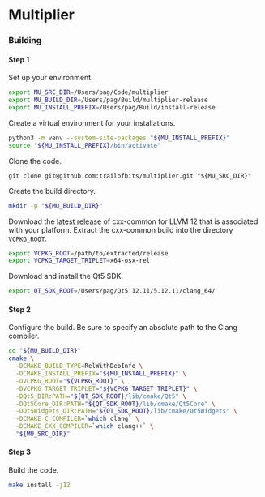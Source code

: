 # Multiplier

### Building

#### Step 1

Set up your environment.

```bash
export MU_SRC_DIR=/Users/pag/Code/multiplier
export MU_BUILD_DIR=/Users/pag/Build/multiplier-release
export MU_INSTALL_PREFIX=/Users/pag/Build/install-release
```

Create a virtual environment for your installations.

```bash
python3 -m venv --system-site-packages "${MU_INSTALL_PREFIX}"
source "${MU_INSTALL_PREFIX}/bin/activate"
```

Clone the code.

```
git clone git@github.com:trailofbits/multiplier.git "${MU_SRC_DIR}"
```

Create the build directory.

```bash
mkdir -p "${MU_BUILD_DIR}"
```

Download the [latest release](https://github.com/lifting-bits/cxx-common/releases/)
of cxx-common for LLVM 12 that is associated with your platform. Extract the
cxx-common build into the directory `VCPKG_ROOT`.

```bash
export VCPKG_ROOT=/path/to/extracted/release
export VCPKG_TARGET_TRIPLET=x64-osx-rel
```

Download and install the Qt5 SDK.

```bash
export QT_SDK_ROOT=/Users/pag/Qt5.12.11/5.12.11/clang_64/
```

#### Step 2

Configure the build. Be sure to specify an absolute path to the Clang compiler.

```bash
cd "${MU_BUILD_DIR}"
cmake \
  -DCMAKE_BUILD_TYPE=RelWithDebInfo \
  -DCMAKE_INSTALL_PREFIX="${MU_INSTALL_PREFIX}" \
  -DVCPKG_ROOT="${VCPKG_ROOT}" \
  -DVCPKG_TARGET_TRIPLET="${VCPKG_TARGET_TRIPLET}" \
  -DQt5_DIR:PATH="${QT_SDK_ROOT}/lib/cmake/Qt5" \
  -DQt5Core_DIR:PATH="${QT_SDK_ROOT}/lib/cmake/Qt5Core" \
  -DQt5Widgets_DIR:PATH="${QT_SDK_ROOT}/lib/cmake/Qt5Widgets" \
  -DCMAKE_C_COMPILER=`which clang` \
  -DCMAKE_CXX_COMPILER=`which clang++` \
  "${MU_SRC_DIR}"
```

#### Step 3

Build the code.

```bash
make install -j12
```